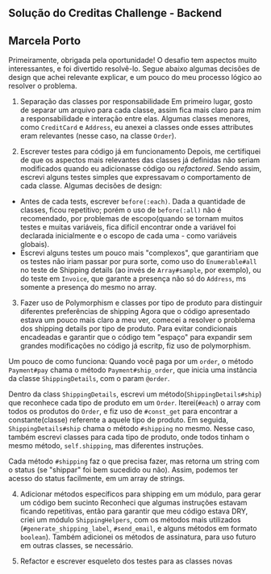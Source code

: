 ## Solução do Creditas Challenge - Backend
## Marcela Porto

Primeiramente, obrigada pela oportunidade! O desafio tem aspectos muito interessantes, e foi divertido resolvê-lo. Segue abaixo algumas decisões de design que achei relevante explicar, e um pouco do meu processo lógico ao resolver o problema.  

1. Separação das classes por responsabilidade
Em primeiro lugar, gosto de separar um arquivo para cada classe, assim fica mais claro para mim a responsabilidade e interação entre elas. Algumas classes menores, como `CreditCard` e `Address`, eu anexei a classes onde esses attributes eram relevantes (nesse caso, na classe `Order`).

2. Escrever testes para código já em funcionamento
Depois, me certifiquei de que os aspectos mais relevantes das classes já definidas não seriam modificados quando eu adicionasse código ou *refactored*. Sendo assim, escrevi alguns testes simples que expressavam o comportamento de cada classe.
Algumas decisões de design:
- Antes de cada tests, escrever `before(:each)`. Dada a quantidade de classes, ficou repetitivo; porém o uso de `before(:all)` não é recomendado, por problemas de escopo(quando se tornam muitos testes e muitas variáveis, fica difícil encontrar onde a variável foi declarada inicialmente e o escopo de cada uma - como variáveis globais).
- Escrevi alguns testes um pouco mais "complexos", que garantiriam que os testes não iriam passar por pura sorte, como uso do `Enumerable#all` no teste de Shipping details (ao invés de `Array#sample`, por exemplo), ou do teste em `Invoice`, que garante a presença não só do `Address`, ms somente a presença do mesmo no array.

3. Fazer uso de Polymorphism e classes por tipo de produto para distinguir diferentes preferências de shipping
Agora que o código apresentado estava um pouco mais claro a meu ver, comecei a resolver o problema dos shipping details por tipo de produto. Para evitar condicionais encadeadas e garantir que o código tem "espaço" para expandir sem grandes modificações no código já escritp, fiz uso de polymorphism.

Um pouco de como funciona: Quando você paga por um `order`, o método `Payment#pay` chama o método `Payment#ship_order`, que inicia uma instância da classe `ShippingDetails`, com o param `@order`.

Dentro da class `ShippingDetails`, escrevi um método(`ShippingDetails#ship`) que reconhece cada tipo de produto em um `Order`. Iterei(`#each`) o array com todos os produtos do `Order`, e fiz uso de `#const_get` para encontrar a constante(classe) referente a aquele tipo de produto. Em seguida, `ShippingDetails#ship` chama o método `#shipping` no mesmo. Nesse caso, também escrevi classes para cada tipo de produto, onde todos tinham o mesmo método, `self.shipping`, mas diferentes instruções.

Cada método `#shipping` faz o que precisa fazer, mas retorna um string com o status (se "shippar" foi bem sucedido ou não). Assim, podemos ter acesso do status facilmente, em um array de strings.

4. Adicionar métodos específicos para shipping em um módulo, para gerar um código bem sucinto
Reconheci que algumas instruções estavam ficando repetitivas, então para garantir que meu código estava DRY, criei um módulo `ShippingHelpers`, com os métodos mais utilizados (`#generate_shipping_label`, `#send_email`, e alguns métodos em formato `boolean`). Também adicionei os métodos de assinatura, para uso futuro em outras classes, se necessário.

5. Refactor e escrever esqueleto dos testes para as classes novas
